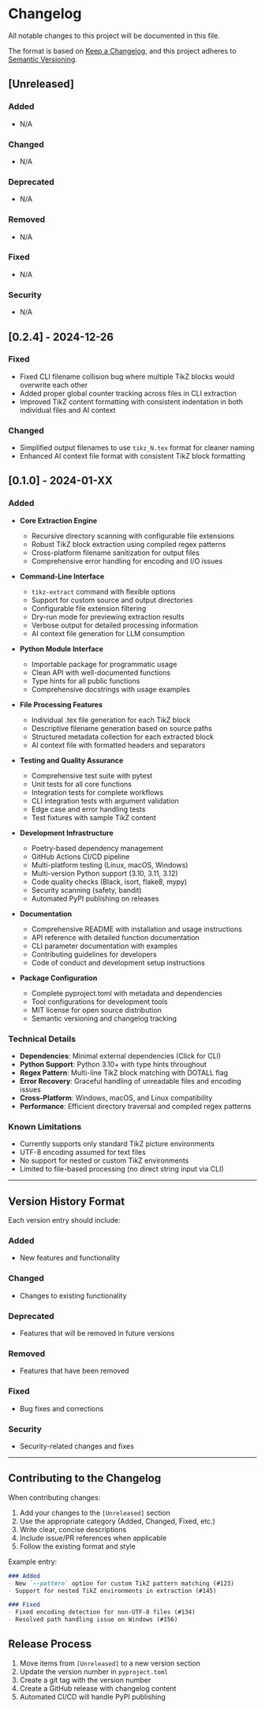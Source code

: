 # Changelog

All notable changes to this project will be documented in this file.

The format is based on [Keep a Changelog](https://keepachangelog.com/en/1.0.0/),
and this project adheres to [Semantic Versioning](https://semver.org/spec/v2.0.0.html).

## [Unreleased]

### Added
- N/A

### Changed
- N/A

### Deprecated
- N/A

### Removed
- N/A

### Fixed
- N/A

### Security
- N/A

## [0.2.4] - 2024-12-26

### Fixed
- Fixed CLI filename collision bug where multiple TikZ blocks would overwrite each other
- Added proper global counter tracking across files in CLI extraction
- Improved TikZ content formatting with consistent indentation in both individual files and AI context

### Changed
- Simplified output filenames to use `tikz_N.tex` format for cleaner naming
- Enhanced AI context file format with consistent TikZ block formatting

## [0.1.0] - 2024-01-XX

### Added
- **Core Extraction Engine**
  - Recursive directory scanning with configurable file extensions
  - Robust TikZ block extraction using compiled regex patterns
  - Cross-platform filename sanitization for output files
  - Comprehensive error handling for encoding and I/O issues

- **Command-Line Interface**
  - `tikz-extract` command with flexible options
  - Support for custom source and output directories
  - Configurable file extension filtering
  - Dry-run mode for previewing extraction results
  - Verbose output for detailed processing information
  - AI context file generation for LLM consumption

- **Python Module Interface**
  - Importable package for programmatic usage
  - Clean API with well-documented functions
  - Type hints for all public functions
  - Comprehensive docstrings with usage examples

- **File Processing Features**
  - Individual .tex file generation for each TikZ block
  - Descriptive filename generation based on source paths
  - Structured metadata collection for each extracted block
  - AI context file with formatted headers and separators

- **Testing and Quality Assurance**
  - Comprehensive test suite with pytest
  - Unit tests for all core functions
  - Integration tests for complete workflows
  - CLI integration tests with argument validation
  - Edge case and error handling tests
  - Test fixtures with sample TikZ content

- **Development Infrastructure**
  - Poetry-based dependency management
  - GitHub Actions CI/CD pipeline
  - Multi-platform testing (Linux, macOS, Windows)
  - Multi-version Python support (3.10, 3.11, 3.12)
  - Code quality checks (Black, isort, flake8, mypy)
  - Security scanning (safety, bandit)
  - Automated PyPI publishing on releases

- **Documentation**
  - Comprehensive README with installation and usage instructions
  - API reference with detailed function documentation
  - CLI parameter documentation with examples
  - Contributing guidelines for developers
  - Code of conduct and development setup instructions

- **Package Configuration**
  - Complete pyproject.toml with metadata and dependencies
  - Tool configurations for development tools
  - MIT license for open source distribution
  - Semantic versioning and changelog tracking

### Technical Details
- **Dependencies**: Minimal external dependencies (Click for CLI)
- **Python Support**: Python 3.10+ with type hints throughout
- **Regex Pattern**: Multi-line TikZ block matching with DOTALL flag
- **Error Recovery**: Graceful handling of unreadable files and encoding issues
- **Cross-Platform**: Windows, macOS, and Linux compatibility
- **Performance**: Efficient directory traversal and compiled regex patterns

### Known Limitations
- Currently supports only standard TikZ picture environments
- UTF-8 encoding assumed for text files
- No support for nested or custom TikZ environments
- Limited to file-based processing (no direct string input via CLI)

---

## Version History Format

Each version entry should include:

### Added
- New features and functionality

### Changed
- Changes to existing functionality

### Deprecated
- Features that will be removed in future versions

### Removed
- Features that have been removed

### Fixed
- Bug fixes and corrections

### Security
- Security-related changes and fixes

---

## Contributing to the Changelog

When contributing changes:

1. Add your changes to the `[Unreleased]` section
2. Use the appropriate category (Added, Changed, Fixed, etc.)
3. Write clear, concise descriptions
4. Include issue/PR references when applicable
5. Follow the existing format and style

Example entry:
```markdown
### Added
- New `--pattern` option for custom TikZ pattern matching (#123)
- Support for nested TikZ environments in extraction (#145)

### Fixed
- Fixed encoding detection for non-UTF-8 files (#134)
- Resolved path handling issue on Windows (#156)
```

## Release Process

1. Move items from `[Unreleased]` to a new version section
2. Update the version number in `pyproject.toml`
3. Create a git tag with the version number
4. Create a GitHub release with changelog content
5. Automated CI/CD will handle PyPI publishing
